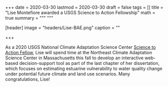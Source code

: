 +++
date = 2020-03-30
lastmod = 2020-03-30
draft = false
tags = []
title = "Lise Montefiore awarded a USGS Science to Action Fellowship"
math = true
summary = """
"""

[header]
image = "headers/Lise-BAE.png"
caption = ""

+++

As a 2020 USGS National Climate Adaptation Science Center [Science to Action Fellow](https://www.usgs.gov/land-resources/climate-adaptation-science-centers/science/science-action-fellowship?qt-science_center_objects=0#qt-science_center_objects), Lise will spend time at the Northeast Climate Adaptation Science Center in Massachusetts this fall to develop an interactive web-based decision-support tool as part of the last chapter of her dissertation, which focuses on estimating estuarine vulnerability to water quality change under potential future climate and land use scenarios. Many congratulations, Lise!